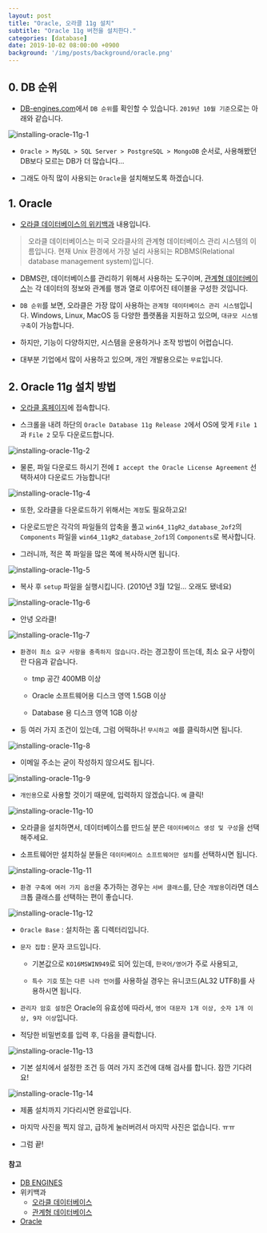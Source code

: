 ```yaml
---
layout: post
title: "Oracle, 오라클 11g 설치"
subtitle: "Oracle 11g 버전을 설치한다."
categories: [database]
date: 2019-10-02 08:00:00 +0900
background: '/img/posts/background/oracle.png'
---
```


## 0. DB 순위

- [DB-engines.com](https://db-engines.com/en/ranking)에서 `DB 순위`를 확인할 수 있습니다. `2019년 10월 기준`으로는 아래와 같습니다.

 ![installing-oracle-11g-1](/img/posts/database/installing-oracle-11g-1.png)

- `Oracle > MySQL > SQL Server > PostgreSQL > MongoDB` 순서로, 사용해봤던 DB보다 모르는 DB가 더 많습니다...

- 그래도 아직 많이 사용되는 `Oracle`을 설치해보도록 하겠습니다. 

## 1. Oracle

- [오라클 데이터베이스의 위키백과](https://ko.wikipedia.org/wiki/%EC%98%A4%EB%9D%BC%ED%81%B4_%EB%8D%B0%EC%9D%B4%ED%84%B0%EB%B2%A0%EC%9D%B4%EC%8A%A4) 내용입니다.

> 오라클 데이터베이스는 미국 오라클사의 관계형 데이터베이스 관리 시스템의 이름입니다. 현재 Unix 환경에서 가장 널리 사용되는 RDBMS(Relational database management system)입니다.

- DBMS란, 데이터베이스를 관리하기 위해서 사용하는 도구이며, [관계형 데이터베이스](https://ko.wikipedia.org/wiki/%EA%B4%80%EA%B3%84%ED%98%95_%EB%8D%B0%EC%9D%B4%ED%84%B0%EB%B2%A0%EC%9D%B4%EC%8A%A4)는 각 데이터의 정보와 관계를 행과 열로 이루어진 테이블을 구성한 것입니다.

- `DB 순위`를 보면, 오라클은 가장 많이 사용하는 `관계형 데이터베이스 관리 시스템`입니다. Windows, Linux, MacOS 등 다양한 플랫폼을 지원하고 있으며, `대규모 시스템 구축`이 가능합니다.

- 하지만, 기능이 다양하지만, 시스템을 운용하거나 조작 방법이 어렵습니다.

- 대부분 기업에서 많이 사용하고 있으며, 개인 개발용으로는 `무료`입니다.

## 2. Oracle 11g 설치 방법

- [오라클 홈페이지](https://www.oracle.com/database/technologies/oracle-database-software-downloads.html)에 접속합니다.

- 스크롤을 내려 하단의 `Oracle Database 11g Release 2`에서 OS에 맞게 `File 1`과 `File 2` 모두 다운로드합니다.

 ![installing-oracle-11g-2](/img/posts/database/installing-oracle-11g-2.png)

- 물론, 파일 다운로드 하시기 전에 `I accept the Oracle License Agreement` 선택하셔야 다운로드 가능합니다!

 ![installing-oracle-11g-4](/img/posts/database/installing-oracle-11g-4.png)

- 또한, 오라클을 다운로드하기 위해서는 `계정`도 필요하고요!

- 다운로드받은 각각의 파일들의 압축을 풀고 `win64_11gR2_database_2of2`의 `Components` 파일을 `win64_11gR2_database_2of1`의 `Components`로 복사합니다.

- 그러니까, 적은 쪽 파일을 많은 쪽에 복사하시면 됩니다.

 ![installing-oracle-11g-5](/img/posts/database/installing-oracle-11g-5.png)

- 복사 후 `setup` 파일을 실행시킵니다. (2010년 3월 12일... 오래도 됐네요)

 ![installing-oracle-11g-6](/img/posts/database/installing-oracle-11g-6.png)

- 안녕 오라클! 

![installing-oracle-11g-7](/img/posts/database/installing-oracle-11g-7.png)

- `환경이 최소 요구 사항을 충족하지 않습니다.`라는 경고창이 뜨는데, 최소 요구 사항이란 다음과 같습니다.  

  - tmp 공간 400MB 이상

  - Oracle 소프트웨어용 디스크 영역 1.5GB 이상
  
  - Database 용 디스크 영역 1GB 이상  

- 등 여러 가지 조건이 있는데, 그럼 어떡하나! `무시하고 예`를 클릭하시면 됩니다.

![installing-oracle-11g-8](/img/posts/database/installing-oracle-11g-8.png)

- 이메일 주소는 굳이 작성하지 않으셔도 됩니다.

![installing-oracle-11g-9](/img/posts/database/installing-oracle-11g-9.png)

- `개인용`으로 사용할 것이기 때문에, 입력하지 않겠습니다. `예` 클릭!

![installing-oracle-11g-10](/img/posts/database/installing-oracle-11g-10.png)

- 오라클을 설치하면서, 데이터베이스를 만드실 분은 `데이터베이스 생성 및 구성`을 선택해주세요.

- 소프트웨어만 설치하실 분들은 `데이터베이스 소프트웨어만 설치`를 선택하시면 됩니다.

![installing-oracle-11g-11](/img/posts/database/installing-oracle-11g-11.png)

- `환경 구축에 여러 가지 옵션`을 추가하는 경우는 `서버 클래스`를, 단순 `개발용`이라면 데스크톱 클래스를 선택하는 편이 좋습니다.

![installing-oracle-11g-12](/img/posts/database/installing-oracle-11g-12.png)

- `Oracle Base` : 설치하는 홈 디렉터리입니다.

- `문자 집합` : 문자 코드입니다.

  - 기본값으로 `KO16MSWIN949`로 되어 있는데, `한국어/영어`가 주로 사용되고,
  
  - `특수 기호` 또는 `다른 나라 언어`를 사용하실 경우는 유니코드(AL32 UTF8)를 사용하시면 됩니다.

- `관리자 암호 설정`은 Oracle의 유효성에 따라서, `영어 대문자 1개 이상, 숫자 1개 이상, 9자 이상`입니다.

- 적당한 비밀번호를 입력 후, 다음을 클릭합니다.

![installing-oracle-11g-13](/img/posts/database/installing-oracle-11g-13.png)

- 기본 설치에서 설정한 조건 등 여러 가지 조건에 대해 검사를 합니다. 잠깐 기다려요!

![installing-oracle-11g-14](/img/posts/database/installing-oracle-11g-14.png)

- 제품 설치까지 기다리시면 완료입니다.

- 마지막 사진을 찍지 않고, 급하게 눌러버려서 마지막 사진은 없습니다. ㅠㅠ

- 그럼 끝!

#### 참고

- [DB ENGINES](https://db-engines.com/en/ranking)
- 위키백과
  - [오라클 데이터베이스](https://ko.wikipedia.org/wiki/%EC%98%A4%EB%9D%BC%ED%81%B4_%EB%8D%B0%EC%9D%B4%ED%84%B0%EB%B2%A0%EC%9D%B4%EC%8A%A4)
  - [관계형 데이터베이스](https://ko.wikipedia.org/wiki/%EA%B4%80%EA%B3%84%ED%98%95_%EB%8D%B0%EC%9D%B4%ED%84%B0%EB%B2%A0%EC%9D%B4%EC%8A%A4)
- [Oracle](https://www.oracle.com/database/technologies/oracle-database-software-downloads.html)
